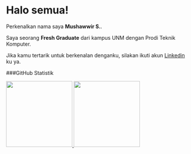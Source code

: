 # Halo semua! 

Perkenalkan nama saya **Mushawwir S.**.<br>

Saya seorang **Fresh Graduate** dari kampus UNM dengan Prodi Teknik Komputer.<br>

Jika kamu tertarik untuk berkenalan denganku, silakan ikuti akun [Linkedin](http://www.linkedin.com/in/mushawwir-s) ku ya.

###GitHub Statistik
<p align="left">
<a href="https://github.com/penuliscode">
  <img height="180em" src="https://github-readme-stats-eight-theta.vercel.app/api?username=penuliscode&show_icons=true&theme=algolia&include_all_commits=true&count_private=true"/>
  <img height="180em" src="https://github-readme-stats-eight-theta.vercel.app/api/top-langs/?username=penuliscode&layout=compact&theme=algolia"/>
</a>
</p>
